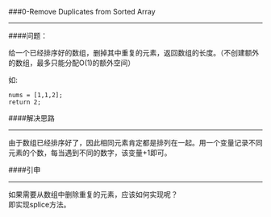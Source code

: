 ###0-Remove Duplicates from Sorted Array
  
***
####问题：

给一个已经排序好的数组，删掉其中重复的元素，返回数组的长度。（不创建额外的数组，最多只能分配O(1)的额外空间）
  
如:  
  
```
nums = [1,1,2];
return 2;
```
  
####解决思路
  
***
由于数组已经排序好了，因此相同元素肯定都是排列在一起。用一个变量记录不同元素的个数，每当遇到不同的数字，该变量+1即可。

####引申
  
***
如果需要从数组中删除重复的元素，应该如何实现呢？  
即实现splice方法。


